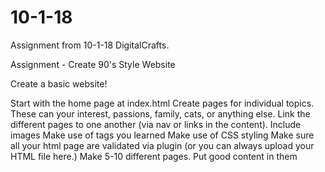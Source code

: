 # 10-1-18
Assignment from 10-1-18 DigitalCrafts. 

Assignment - Create 90's Style Website

Create a basic website!

Start with the home page at index.html
Create pages for individual topics. These can your interest, passions, family, cats, or anything else.
Link the different pages to one another (via nav or links in the content).
Include images
Make use of tags you learned
Make use of CSS styling
Make sure all your html page are validated via plugin (or you can always upload your HTML file here.)
Make 5-10 different pages. Put good content in them
